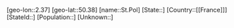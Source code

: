 ﻿---
location: [50.38,2.37]
mapzoom: [7,12] 
mapmarker: city 
type: City
tags:
- geo/City


SpocWebEntityId: 34484
isDeleted: false
confidential: public

---
[geo-lon::2.37]
[geo-lat::50.38]
[name::St.Pol]
[State::]
[Country::[[France]]]
[StateId::]
[Population::]
[Unknown::]

